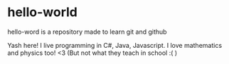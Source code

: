 # hello-world
hello-word is a repository made to learn git and github

Yash here! I live programming in C#, Java, Javascript. I love mathematics and physics too! <3 (But not what they teach in school :( )
